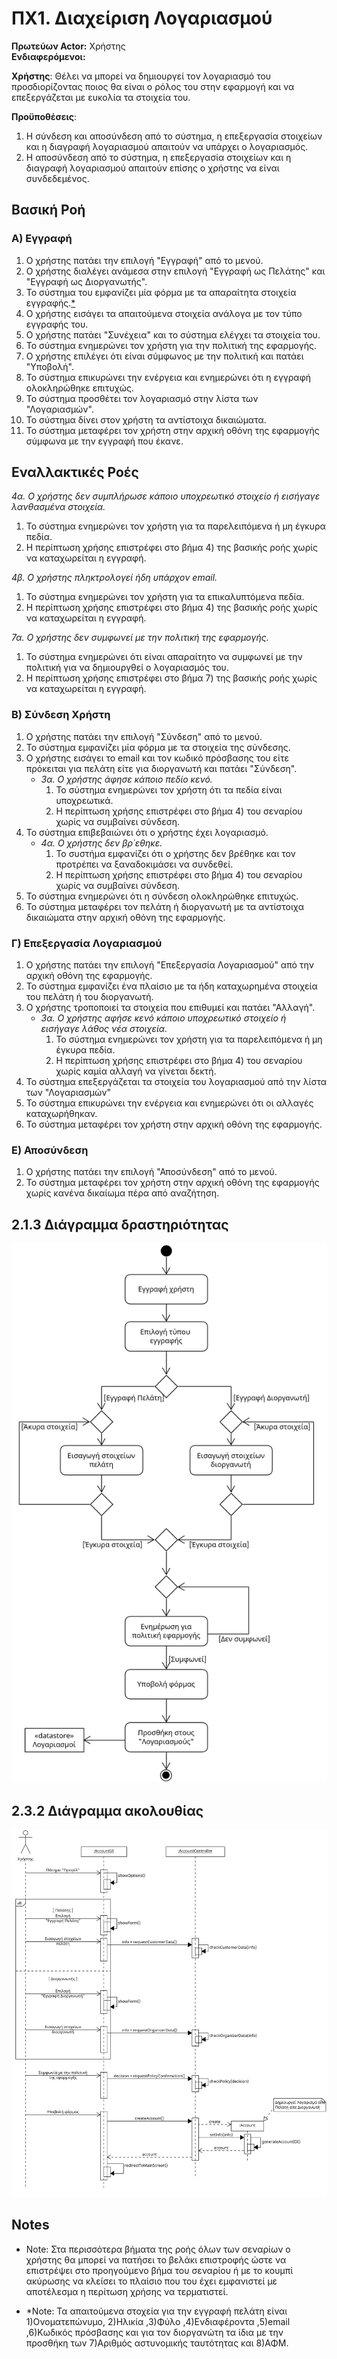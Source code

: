 # ΠΧ1. Διαχείριση Λογαριασμού

**Πρωτεύων Actor:** Χρήστης   
**Ενδιαφερόμενοι:**

**Χρήστης**: Θέλει να μπορεί να δημιουργεί τον λογαριασμό του προσδιορίζοντας ποιος θα είναι ο ρόλος του στην εφαρμογή και να επεξεργάζεται με ευκολία τα στοιχεία του.
  
**Προϋποθέσεις**: 
1) Η σύνδεση και αποσύνδεση από το σύστημα, η επεξεργασία στοιχείων και η διαγραφή λογαριασμού απαιτούν να υπάρχει ο λογαριασμός.
2) Η αποσύνδεση από το σύστημα, η επεξεργασία στοιχείων και η διαγραφή λογαριασμού απαιτούν επίσης ο χρήστης να είναι συνδεδεμένος.

## Βασική Ροή
### Α) Εγγραφή
1) Ο χρήστης πατάει την επιλογή "Εγγραφή" από το μενού.
2) Ο χρήστης διαλέγει ανάμεσα στην επιλογή "Εγγραφή ως Πελάτης" και "Εγγραφή ως Διοργανωτής".
3) Το σύστημα του εμφανίζει μία φόρμα με τα απαραίτητα στοιχεία εγγραφής.[*](#notes)
4) Ο χρήστης εισάγει τα απαιτούμενα στοιχεία ανάλογα με τον τύπο εγγραφής του.
5) Ο χρήστης πατάει "Συνέχεια" και το σύστημα ελέγχει τα στοιχεία του.
6) Το σύστημα ενημερώνει τον χρήστη για την πολιτική της εφαρμογής.
7) Ο χρήστης επιλέγει ότι είναι σύμφωνος με την πολιτική και πατάει "Υποβολή".
8) Το σύστημα επικυρώνει την ενέργεια και ενημερώνει ότι η εγγραφή ολοκληρώθηκε επιτυχώς.
9)  Το σύστημα προσθέτει τον λογαριασμό στην λίστα των "Λογαριασμών".
10) Το σύστημα δίνει στον χρήστη τα αντίστοιχα δικαιώματα.
11) Το σύστημα μεταφέρει τον χρήστη στην αρχική οθόνη της εφαρμογής σύμφωνα με την εγγραφή που έκανε.

## Εναλλακτικές Ροές
*4α. Ο χρήστης δεν συμπλήρωσε κάποιο υποχρεωτικό στοιχείο ή εισήγαγε λανθασμένα στοιχεία.*  
   1. Το σύστημα ενημερώνει τον χρήστη για τα παρελειπόμενα ή μη έγκυρα πεδία.
   2. Η περίπτωση χρήσης επιστρέφει στο βήμα 4) της βασικής ροής χωρίς να καταχωρείται η εγγραφή.

*4β. Ο χρήστης πληκτρολογεί ήδη υπάρχον email.*
   1. Το σύστημα ενημερώνει τον χρήστη για τα επικαλυπτόμενα πεδία.
   2. Η περίπτωση χρήσης επιστρέφει στο βήμα 4) της βασικής ροής χωρίς να καταχωρείται η εγγραφή.

*7α. Ο χρήστης δεν συμφωνεί με την πολιτική της εφαρμογής.*
   1. Το σύστημα ενημερώνει ότι είναι απαραίτητο να συμφωνεί με την πολιτική για να δημιουργθεί ο λογαριασμός του.
   2. Η περίπτωση χρήσης επιστρέφει στο βήμα 7) της βασικής ροής χωρίς να καταχωρείται η εγγραφή.

### Β) Σύνδεση Χρήστη
1) Ο χρήστης πατάει την επιλογή "Σύνδεση" από το μενού.
2) Το σύστημα εμφανίζει μία φόρμα με τα στοιχεία της σύνδεσης.
3) Ο χρήστης εισάγει το email και τον κωδικό πρόσβασης του είτε πρόκειται για πελάτη είτε για διοργανωτή και πατάει "Σύνδεση".
   - *3α. Ο χρήστης άφησε κάποιο πεδίο κενό.*
      1. Το σύστημα ενημερώνει τον χρήστη ότι τα πεδία είναι υποχρεωτικά.
      2. Η περίπτωση χρήσης επιστρέφει στο βήμα 4) του σεναρίου χωρίς να συμβαίνει σύνδεση. 
4) Το σύστημα επιβεβαιώνει ότι ο χρήστης έχει λογαριασμό.
   - *4α. Ο χρήστης δεν βρ΄εθηκε.*
      1. Το συστήμα εμφανίζει ότι ο χρήστης δεν βρέθηκε και τον προτρέπει να ξαναδοκιμάσει να συνδεθεί.
      2. Η περίπτωση χρήσης επιστρέφει στο βήμα 4) του σεναρίου χωρίς να συμβαίνει σύνδεση.
5) Το σύστημα ενημερώνει ότι η σύνδεση ολοκληρώθηκε επιτυχώς.
6) Το σύστημα μεταφέρει τον πελάτη ή διοργανωτή με τα αντίστοιχα δικαιώματα στην αρχική οθόνη της εφαρμογής.
 
### Γ) Επεξεργασία Λογαριασμού
1) Ο χρήστης πατάει την επιλογή "Επεξεργασία Λογαριασμού" από την αρχική οθόνη της εφαρμογής.
2) Το σύστημα εμφανίζει ένα πλαίσιο με τα ήδη καταχωρημένα στοιχεία του πελάτη ή του διοργανωτή.
3) Ο χρήστης τροποποιεί τα στοιχεία που επιθυμεί και πατάει "Αλλαγή".   
   - *3α. Ο χρήστης αφήσε κενό κάποιο υποχρεωτικό στοιχείο ή εισήγαγε λάθος νέα στοιχεία.*  
      1. Το σύστημα ενημερώνει τον χρήστη για τα παρελειπόμενα ή μη έγκυρα πεδία.
      2. Η περίπτωση χρήσης επιστρέφει στο βήμα 4) του σεναρίου χωρίς καμία αλλαγή να γίνεται δεκτή.
4) Το σύστημα επεξεργάζεται τα στοιχεία του λογαριασμού από την λίστα των "Λογαριασμών"
5) Το σύστημα επικυρώνει την ενέργεια και ενημερώνει ότι οι αλλαγές καταχωρήθηκαν.
6) Το σύστημα μεταφέρει τον χρήστη στην αρχική οθόνη της εφαρμογής.

### Ε) Αποσύνδεση
1) Ο χρήστης πατάει την επιλογή "Αποσύνδεση" από το μενού.
2) Το σύστημα μεταφέρει τον χρήστη στην αρχική οθόνη της εφαρμογής χωρίς κανένα δικαίωμα πέρα από αναζήτηση.

## 2.1.3 Διάγραμμα δραστηριότητας 
![Διάγραμμα δραστηριότητας "Διαχείριση Λογαριασμού"](../uml/requirements/activity-create-account.png)

## 2.3.2 Διάγραμμα ακολουθίας
![Διάγραμμα ακολουθίας "Διαχείριση Λογαριασμού"](../uml/requirements/sequence-create-account.png)

## Notes
- Note: Στα περισσότερα βήματα της ροής όλων των σεναρίων ο χρήστης θα μπορεί να πατήσει το βελάκι επιστροφής ώστε να επιστρέψει στο προηγούμενο βήμα του σεναρίου ή με το κουμπί ακύρωσης να κλείσει το πλαίσιο που του έχει εμφανιστεί με αποτέλεσμα η περίτωση χρήσης να τερματιστεί.

- *Note: Τα απαιτούμενα στοχεία για την εγγραφή πελάτη είναι
1)Ονοματεπώνυμο, 2)Ηλικία ,3)Φύλο ,4)Ενδιαφέροντα ,5)email ,6)Κωδικός πρόσβασης και για τον διοργανώτη τα ίδια με την προσθήκη των 7)Αριθμός αστυνομικής ταυτότητας και 8)ΑΦΜ.
 